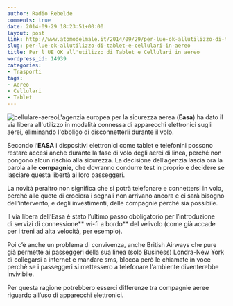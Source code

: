 ```yaml
---
author: Radio Rebelde
comments: true
date: 2014-09-29 18:23:51+00:00
layout: post
link: http://www.atomodelmale.it/2014/09/29/per-lue-ok-allutilizzo-di-tablet-e-cellulari-in-aereo/
slug: per-lue-ok-allutilizzo-di-tablet-e-cellulari-in-aereo
title: Per l'UE OK all'utilizzo di Tablet e Cellulari in aereo
wordpress_id: 14939
categories:
- Trasporti
tags:
- Aereo
- Cellulari
- Tablet
---
```


![cellulare-aereo](http://www.atomodelmale.it/wp-content/uploads/2014/09/cellulare-aereo-300x224.jpg)L'agenzia europea per la sicurezza aerea (**Easa**) ha dato il via libera all'utilizzo in modalità connessa di apparecchi elettronici sugli aerei, eliminando l'obbligo di disconnetterli durante il volo.

Secondo l’**EASA** i dispositivi elettronici come tablet e telefonini possono restare accesi anche durante la fase di volo degli aerei di linea, perché non pongono alcun rischio alla sicurezza. La decisione dell’agenzia lascia ora la parola alle **compagnie**, che dovranno condurre test in proprio e decidere se lasciare questa libertà ai loro passeggeri.



La novità peraltro non significa che si potrà telefonare e connettersi in volo, perché alle quote di crociera i segnali non arrivano ancora e ci sarà bisogno dell’intervento, e degli investimenti, delle compagnie perché sia possibile.

Il via libera dell’Easa è stato l’ultimo passo obbligatorio per l’introduzione di servizi di connessione** wi-fi a bordo** del velivolo (come già accade per i treni ad alta velocità, per esempio).

Poi c’è anche un problema di convivenza, anche British Airways che pure già permette ai passeggeri della sua linea (solo Business) Londra-New York di collegarsi a internet e mandare sms, blocca però le chiamate in voce perchè se i passeggeri si mettessero a telefonare l’ambiente diventerebbe invivibile.

Per questa ragione potrebbero esserci differenze tra compagnie aeree riguardo all’uso di apparecchi elettronici.
